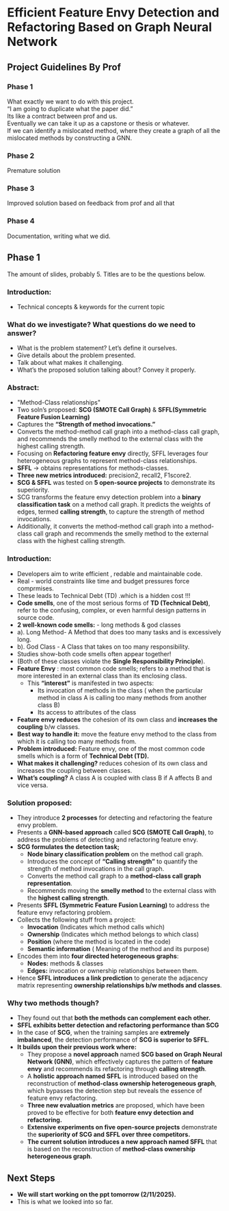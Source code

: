 # Efficient Feature Envy Detection and Refactoring Based on Graph Neural Network

## Project Guidelines By Prof

### Phase 1
What exactly we want to do with this project.  
“I am going to duplicate what the paper did.”  
Its like a contract between prof and us.  
Eventually we can take it up as a capstone or thesis or whatever.  
If we can identify a mislocated method, where they create a graph of all the mislocated methods by constructing a GNN.  

### Phase 2
Premature solution  

### Phase 3
Improved solution based on feedback from prof and all that  

### Phase 4
Documentation, writing what we did.  

## Phase 1
The amount of slides, probably 5. Titles are to be the questions below.  

### Introduction:
- Technical concepts & keywords for the current topic  
### What do we investigate? What questions do we need to answer?  
- What is the problem statement? Let’s define it ourselves.  
- Give details about the problem presented.  
- Talk about what makes it challenging.  
- What’s the proposed solution talking about? Convey it properly.  

### Abstract:
- "Method-Class relationships"  
- Two soln’s proposed: **SCG (SMOTE Call Graph)** & **SFFL(Symmetric Feature Fusion Learning)**  
- Captures the **“Strength of method invocations.”**  
- Converts the method-method call graph into a method-class call graph, and recommends the smelly method to the external class with the highest calling strength.  
- Focusing on **Refactoring feature envy** directly, SFFL leverages four heterogeneous graphs to represent method-class relationships.  
- **SFFL** → obtains representations for methods-classes.  
- **Three new metrics introduced:** precision2, recall2, F1score2.  
- **SCG & SFFL** was tested on **5 open-source projects** to demonstrate its superiority.  
- SCG transforms the feature envy detection problem into a **binary classification task** on a method call graph. It predicts the weights of edges, termed **calling strength**, to capture the strength of method invocations.  
- Additionally, it converts the method-method call graph into a method-class call graph and recommends the smelly method to the external class with the highest calling strength.  

### Introduction:
- Developers aim to write efficient , redable and maintainable code.
-  Real - world constraints like time and budget pressures force comprmises.
- These leads to Technical Debt (TD) .which is a hidden cost !!!
- **Code smells**, one of the most serious forms of **TD (Technical Debt)**, refer to the confusing, complex, or even harmful design patterns in source code.  
- **2 well-known code smells:** - long methods & god classes
- a).  Long Method- A Method that does too many tasks and is excessively long.
- b). God Class - A Class that takes on too many responsibility.
- Studies show-both code smells often appear together!
-  (Both of these classes violate the **Single Responsibility Principle**).  
- **Feature Envy** : most common code smells; refers to a method that is more interested in an external class than its enclosing class.  
  - This **“interest”** is manifested in two aspects:
    - Its invocation of methods in the class ( when the particular method in class A is calling too many methods from another class B)  
    - Its access to attributes of the class  
- **Feature envy reduces** the cohesion of its own class and **increases the coupling** b/w classes.  
- **Best way to handle it:** move the feature envy method to the class from which it is calling too many methods from.  
- **Problem introduced:** Feature envy, one of the most common code smells which is a form of **Technical Debt (TD).**  
- **What makes it challenging?** reduces cohesion of its own class and increases the coupling between classes.  
- **What’s coupling?** A class A is coupled with class B if A affects B and vice versa.  

### Solution proposed:
- They introduce **2 processes** for detecting and refactoring the feature envy problem.  
- Presents a **GNN-based approach** called **SCG (SMOTE Call Graph)**, to address the problems of detecting and refactoring feature envy.  
- **SCG formulates the detection task;**
  - **Node binary classification problem** on the method call graph.  
  - Introduces the concept of **“Calling strength”** to quantify the strength of method invocations in the call graph.  
  - Converts the method call graph to a **method-class call graph representation**.  
  - Recommends moving the **smelly method** to the external class with the **highest calling strength**.  
- Presents **SFFL (Symmetric Feature Fusion Learning)** to address the feature envy refactoring problem.  
- Collects the following stuff from a project:
  - **Invocation** (Indicates which method calls which)  
  - **Ownership** (Indicates which method belongs to which class)  
  - **Position** (where the method is located in the code)  
  - **Semantic information** ( Meaning of the method and its purpose) 
- Encodes them into **four directed heterogeneous graphs**:
  - **Nodes:** methods & classes  
  - **Edges:** invocation or ownership relationships between them.
- Hence **SFFL introduces a link prediction** to generate the adjacency matrix representing **ownership relationships b/w methods and classes**.  

### Why two methods though?
- They found out that **both the methods can complement each other.**  
- **SFFL exhibits better detection and refactoring performance than SCG**  
- In the case of **SCG**, when the training samples are **extremely imbalanced**, the detection performance of **SCG is superior to SFFL**.  
- **It builds upon their previous work where:**  
  - They propose a **novel approach** named **SCG based on Graph Neural Network (GNN)**, which effectively captures the pattern of **feature envy** and recommends its refactoring through **calling strength**.  
  - A **holistic approach named SFFL** is introduced based on the reconstruction of **method-class ownership heterogeneous graph**, which bypasses the detection step but reveals the essence of feature envy refactoring.  
  - **Three new evaluation metrics** are proposed, which have been proved to be effective for both **feature envy detection and refactoring.**  
  - **Extensive experiments on five open-source projects** demonstrate the **superiority of SCG and SFFL over three competitors.**  
  - **The current solution introduces a new approach named SFFL** that is based on the reconstruction of **method-class ownership heterogeneous graph**.  

## Next Steps
- **We will start working on the ppt tomorrow (2/11/2025).**  
- This is what we looked into so far.
